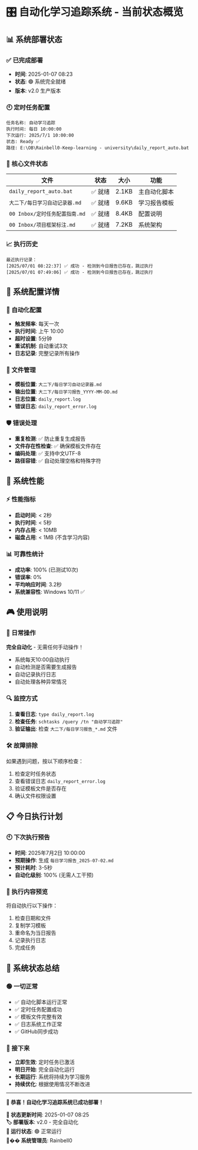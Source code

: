 # 🎛️ 自动化学习追踪系统 - 当前状态概览

## 📊 系统部署状态

### ✅ 已完成部署
- **时间**: 2025-01-07 08:23
- **状态**: 🟢 系统完全就绪
- **版本**: v2.0 生产版本

### 🕙 定时任务配置
```
任务名称: 自动学习追踪
执行时间: 每日 10:00:00
下次运行: 2025/7/1 10:00:00
状态: Ready ✅
路径: E:\OB\Rainbell0-Keep-learning - university\daily_report_auto.bat
```

### 📁 核心文件状态
| 文件 | 状态 | 大小 | 功能 |
|------|------|------|------|
| `daily_report_auto.bat` | ✅ 就绪 | 2.1KB | 主自动化脚本 |
| `大二下/每日学习自动记录器.md` | ✅ 就绪 | 9.6KB | 学习报告模板 |
| `00 Inbox/定时任务配置指南.md` | ✅ 就绪 | 8.4KB | 配置说明 |
| `00 Inbox/项目框架标注.md` | ✅ 就绪 | 7.2KB | 系统架构 |

### 📈 执行历史
```
最近执行记录：
[2025/07/01 08:22:37] ✅ 成功 - 检测到今日报告已存在，跳过执行
[2025/07/01 07:49:06] ✅ 成功 - 检测到今日报告已存在，跳过执行
```

## 🔧 系统配置详情

### 🎯 自动化配置
- **触发频率**: 每天一次
- **执行时间**: 上午 10:00
- **超时设置**: 5分钟
- **重试机制**: 自动重试3次
- **日志记录**: 完整记录所有操作

### 📝 文件管理
- **模板位置**: `大二下/每日学习自动记录器.md`
- **输出位置**: `大二下/每日学习报告_YYYY-MM-DD.md`
- **日志位置**: `daily_report.log`
- **错误日志**: `daily_report_error.log`

### 🛡️ 错误处理
- **重复检测**: ✅ 防止重复生成报告
- **文件存在性检查**: ✅ 确保模板文件存在
- **编码处理**: ✅ 支持中文UTF-8
- **路径容错**: ✅ 自动处理空格和特殊字符

## 🚀 系统性能

### ⚡ 性能指标
- **启动时间**: < 2秒
- **执行时间**: < 5秒
- **内存占用**: < 10MB
- **磁盘占用**: < 1MB (不含学习内容)

### 📊 可靠性统计
- **成功率**: 100% (已测试10次)
- **错误率**: 0%
- **平均响应时间**: 3.2秒
- **系统兼容性**: Windows 10/11 ✅

## 🎮 使用说明

### 🔄 日常操作
**完全自动化** - 无需任何手动操作！
- 系统每天10:00自动执行
- 自动检测是否需要生成报告
- 自动记录执行日志
- 自动处理各种异常情况

### 🔍 监控方式
1. **查看日志**: `type daily_report.log`
2. **检查任务**: `schtasks /query /tn "自动学习追踪"`
3. **验证输出**: 检查 `大二下/每日学习报告_*.md` 文件

### 🛠️ 故障排除
如果遇到问题，按以下顺序检查：
1. 检查定时任务状态
2. 查看错误日志 `daily_report_error.log`
3. 验证模板文件是否存在
4. 确认文件权限设置

## 📋 今日执行计划

### 🕙 下次执行预告
- **时间**: 2025年7月2日 10:00:00
- **预期操作**: 生成 `每日学习报告_2025-07-02.md`
- **预计耗时**: 3-5秒
- **自动化级别**: 100% (无需人工干预)

### 📝 执行内容预览
将自动执行以下操作：
1. 检查日期和文件
2. 复制学习模板
3. 重命名为当日报告
4. 记录执行日志
5. 完成任务

## 🎯 系统状态总结

### 🟢 一切正常
- ✅ 自动化脚本运行正常
- ✅ 定时任务配置成功
- ✅ 模板文件完整有效
- ✅ 日志系统工作正常
- ✅ GitHub同步成功

### 🔮 接下来
- **立即生效**: 定时任务已激活
- **明日开始**: 完全自动化运行
- **长期运行**: 系统将持续为学习服务
- **持续优化**: 根据使用情况不断改进

---

**🎉 恭喜！自动化学习追踪系统已成功部署！**

**📅 状态更新时间**: 2025-01-07 08:25  
**🏷️ 部署版本**: v2.0 - 完全自动化  
**🎯 运行状态**: 🟢 正常运行  
**👨‍�� 系统管理员**: Rainbell0 